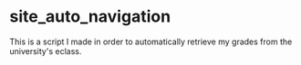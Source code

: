 # site_auto_navigation
This is a script I made in order to automatically retrieve my grades from the university's eclass.
